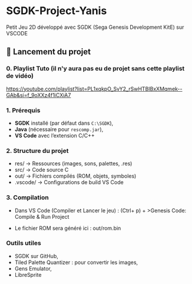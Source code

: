 # SGDK-Project-Yanis
Petit Jeu 2D développé avec SGDK (Sega Genesis Development KitE) sur VSCODE


## 🚀 Lancement du projet

### 0. Playlist Tuto (il n'y aura pas eu de projet sans cette playlist de vidéo)

  https://youtube.com/playlist?list=PL1xqkpO_SvY2_rSwHTBIBxXMqmek--GAb&si=f_9oXXz4f1iCXiA7

### 1. Prérequis

- **SGDK** installé (par défaut dans `C:\SGDK`),
- **Java** (nécessaire pour `rescomp.jar`),
- **VS Code** avec l’extension C/C++

### 2. Structure du projet

- res/ → Ressources (images, sons, palettes, .res)
- src/ → Code source C
- out/ → Fichiers compilés (ROM, objets, symboles)
- .vscode/ → Configurations de build VS Code


### 3. Compilation

- Dans VS Code (Compiler et Lancer le jeu) : (Ctrl+ p) + >Genesis Code: Compile & Run Project

- Le fichier ROM sera généré ici :
  out/rom.bin


### Outils utiles

- SGDK sur GitHub,
- Tiled Palette Quantizer : pour convertir les images,
- Gens Emulator,
- LibreSprite
